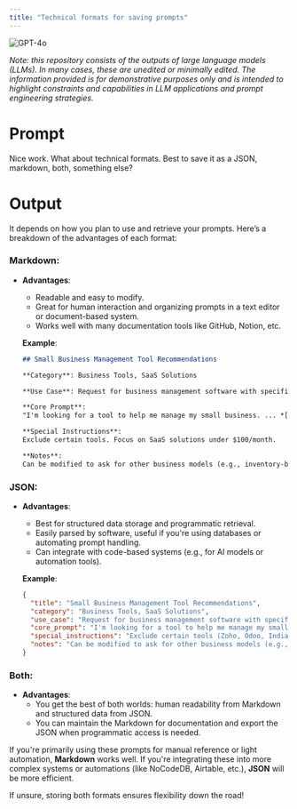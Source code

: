 ```yaml
---
title: "Technical formats for saving prompts"
---
```

![GPT-4o](https://img.shields.io/badge/GPT--4o-3333FF?style=for-the-badge&logo=openai&logoColor=white)



*Note: this repository consists of the outputs of large language models (LLMs). In many cases, these are unedited or minimally edited. The information provided is for demonstrative purposes only and is intended to highlight constraints and capabilities in LLM applications and prompt engineering strategies.*


# Prompt

Nice work. What about technical formats. Best to save it as a JSON, markdown, both, something else?

# Output

It depends on how you plan to use and retrieve your prompts. Here’s a breakdown of the advantages of each format:

### **Markdown**: 
- **Advantages**:
  - Readable and easy to modify.
  - Great for human interaction and organizing prompts in a text editor or document-based system.
  - Works well with many documentation tools like GitHub, Notion, etc.

  **Example**:
  ```markdown
  ## Small Business Management Tool Recommendations
  
  **Category**: Business Tools, SaaS Solutions
  
  **Use Case**: Request for business management software with specific features and requirements for a consultant.
  
  **Core Prompt**:  
  "I'm looking for a tool to help me manage my small business. ... *[remaining text]*"
  
  **Special Instructions**:  
  Exclude certain tools. Focus on SaaS solutions under $100/month.
  
  **Notes**:  
  Can be modified to ask for other business models (e.g., inventory-based, product-based).
  ```

### **JSON**: 
- **Advantages**:
  - Best for structured data storage and programmatic retrieval.
  - Easily parsed by software, useful if you're using databases or automating prompt handling.
  - Can integrate with code-based systems (e.g., for AI models or automation tools).

  **Example**:
  ```json
  {
    "title": "Small Business Management Tool Recommendations",
    "category": "Business Tools, SaaS Solutions",
    "use_case": "Request for business management software with specific features and requirements for a consultant.",
    "core_prompt": "I'm looking for a tool to help me manage my small business. ... *[remaining text]*",
    "special_instructions": "Exclude certain tools (Zoho, Odoo, Indian companies). Focus on SaaS solutions under $100/month.",
    "notes": "Can be modified to ask for other business models (e.g., inventory-based, product-based)."
  }
  ```

### **Both**:
- **Advantages**:
  - You get the best of both worlds: human readability from Markdown and structured data from JSON.
  - You can maintain the Markdown for documentation and export the JSON when programmatic access is needed.

If you're primarily using these prompts for manual reference or light automation, **Markdown** works well. If you're integrating these into more complex systems or automations (like NoCodeDB, Airtable, etc.), **JSON** will be more efficient.

If unsure, storing both formats ensures flexibility down the road!